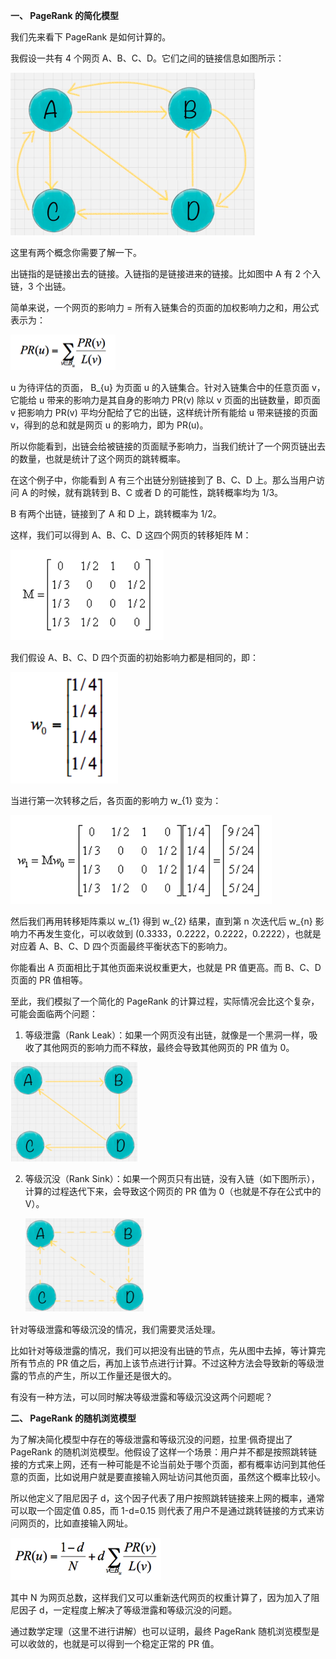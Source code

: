 **一、 PageRank 的简化模型**

我们先来看下 PageRank 是如何计算的。

我假设一共有 4 个网页 A、B、C、D。它们之间的链接信息如图所示：

<img src="https://raw.githubusercontent.com/Humble-LiuAo/Study-notes/main/img/202204191714073.png" alt="1" style="zoom:50%;" />

这里有两个概念你需要了解一下。

出链指的是链接出去的链接。入链指的是链接进来的链接。比如图中 A 有 2 个入链，3 个出链。

简单来说，一个网页的影响力 = 所有入链集合的页面的加权影响力之和，用公式表示为：

<img src="https://raw.githubusercontent.com/Humble-LiuAo/Study-notes/main/img/202204191714048.png" alt="image-20220419171448979" style="zoom:50%;" />

u 为待评估的页面， B_{u} 为页面 u 的入链集合。针对入链集合中的任意页面 v，它能给 u 带来的影响力是其自身的影响力 PR(v) 除以 v 页面的出链数量，即页面 v 把影响力 PR(v) 平均分配给了它的出链，这样统计所有能给 u 带来链接的页面 v，得到的总和就是网页 u 的影响力，即为 PR(u)。

所以你能看到，出链会给被链接的页面赋予影响力，当我们统计了一个网页链出去的数量，也就是统计了这个网页的跳转概率。

在这个例子中，你能看到 A 有三个出链分别链接到了 B、C、D 上。那么当用户访问 A 的时候，就有跳转到 B、C 或者 D 的可能性，跳转概率均为 1/3。

B 有两个出链，链接到了 A 和 D 上，跳转概率为 1/2。

这样，我们可以得到 A、B、C、D 这四个网页的转移矩阵 M：

![image-20220419171510179](https://raw.githubusercontent.com/Humble-LiuAo/Study-notes/main/img/202204191715218.png)

我们假设 A、B、C、D 四个页面的初始影响力都是相同的，即：

![image-20220419171525548](https://raw.githubusercontent.com/Humble-LiuAo/Study-notes/main/img/202204191715583.png)

当进行第一次转移之后，各页面的影响力 w_{1} 变为：

![image-20220419171609099](https://raw.githubusercontent.com/Humble-LiuAo/Study-notes/main/img/202204191716137.png)

然后我们再用转移矩阵乘以 w_{1} 得到 w_{2} 结果，直到第 n 次迭代后 w_{n} 影响力不再发生变化，可以收敛到 (0.3333，0.2222，0.2222，0.2222），也就是对应着 A、B、C、D 四个页面最终平衡状态下的影响力。

你能看出 A 页面相比于其他页面来说权重更大，也就是 PR 值更高。而 B、C、D 页面的 PR 值相等。

至此，我们模拟了一个简化的 PageRank 的计算过程，实际情况会比这个复杂，可能会面临两个问题：

1. 等级泄露（Rank Leak）：如果一个网页没有出链，就像是一个黑洞一样，吸收了其他网页的影响力而不释放，最终会导致其他网页的 PR 值为 0。

<img src="https://raw.githubusercontent.com/Humble-LiuAo/Study-notes/main/img/202204191717330.png" alt="image-20220419171740268" style="zoom:50%;" />

2. 等级沉没（Rank Sink）：如果一个网页只有出链，没有入链（如下图所示），计算的过程迭代下来，会导致这个网页的 PR 值为 0（也就是不存在公式中的 V）。

   <img src="https://raw.githubusercontent.com/Humble-LiuAo/Study-notes/main/img/202204191719876.png" alt="image-20220419171927819" style="zoom: 50%;" />

针对等级泄露和等级沉没的情况，我们需要灵活处理。

比如针对等级泄露的情况，我们可以把没有出链的节点，先从图中去掉，等计算完所有节点的 PR 值之后，再加上该节点进行计算。不过这种方法会导致新的等级泄露的节点的产生，所以工作量还是很大的。

有没有一种方法，可以同时解决等级泄露和等级沉没这两个问题呢？

**二、 PageRank 的随机浏览模型**

为了解决简化模型中存在的等级泄露和等级沉没的问题，拉里·佩奇提出了 PageRank 的随机浏览模型。他假设了这样一个场景：用户并不都是按照跳转链接的方式来上网，还有一种可能是不论当前处于哪个页面，都有概率访问到其他任意的页面，比如说用户就是要直接输入网址访问其他页面，虽然这个概率比较小。

所以他定义了阻尼因子 d，这个因子代表了用户按照跳转链接来上网的概率，通常可以取一个固定值 0.85，而 1-d=0.15 则代表了用户不是通过跳转链接的方式来访问网页的，比如直接输入网址。

<img src="https://raw.githubusercontent.com/Humble-LiuAo/Study-notes/main/img/202204191720259.png" alt="image-20220419172048218" style="zoom:50%;" />

其中 N 为网页总数，这样我们又可以重新迭代网页的权重计算了，因为加入了阻尼因子 d，一定程度上解决了等级泄露和等级沉没的问题。

通过数学定理（这里不进行讲解）也可以证明，最终 PageRank 随机浏览模型是可以收敛的，也就是可以得到一个稳定正常的 PR 值。